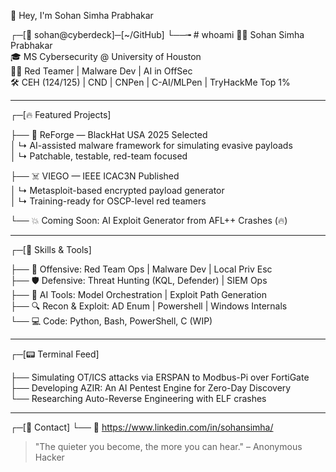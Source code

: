 
👋 Hey, I'm Sohan Simha Prabhakar

┌─[🔐 sohan@cyberdeck]─[~/GitHub]
└──╼ # whoami
🧑‍💻 Sohan Simha Prabhakar  
🎓 MS Cybersecurity @ University of Houston  
🏴‍☠️ Red Teamer | Malware Dev | AI in OffSec  
🛠️ CEH (124/125) | CND | CNPen | C-AI/MLPen | TryHackMe Top 1%

---

┌─[🔥 Featured Projects]

├── 🐚 ReForge — BlackHat USA 2025 Selected  
│      ↳ AI-assisted malware framework for simulating evasive payloads  
│      ↳ Patchable, testable, red-team focused  

├── ☠️ VIEGO — IEEE ICAC3N Published  
│      ↳ Metasploit-based encrypted payload generator  
│      ↳ Training-ready for OSCP-level red teamers  

└── 💥 Coming Soon: AI Exploit Generator from AFL++ Crashes (🔥)

---

┌─[🧠 Skills & Tools]

├── 🎯 Offensive: Red Team Ops | Malware Dev | Local Priv Esc  
├── 🛡️ Defensive: Threat Hunting (KQL, Defender) | SIEM Ops  
├── 🤖 AI Tools: Model Orchestration | Exploit Path Generation  
├── 🔍 Recon & Exploit: AD Enum | Powershell | Windows Internals  
└── 💻 Code: Python, Bash, PowerShell, C (WIP)

---

┌─[📟 Terminal Feed]

├── Simulating OT/ICS attacks via ERSPAN to Modbus-Pi over FortiGate  
├── Developing AZIR: An AI Pentest Engine for Zero-Day Discovery  
└── Researching Auto-Reverse Engineering with ELF crashes

---

┌─[📡 Contact]
└── 🔗 https://www.linkedin.com/in/sohansimha/

> "The quieter you become, the more you can hear." – Anonymous Hacker
